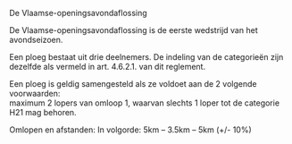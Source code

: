 De Vlaamse-openingsavondaflossing 

De Vlaamse-openingsavondaflossing is de eerste wedstrijd van het avondseizoen. 

Een ploeg bestaat uit drie deelnemers. De indeling van de categorieën zijn dezelfde als 
vermeld in art. 4.6.2.1. van dit reglement. 

Een ploeg is geldig samengesteld als ze voldoet aan de 2 volgende voorwaarden: <br />
maximum 2 lopers van omloop 1, waarvan slechts 1 loper tot de categorie H21 mag behoren. 

Omlopen en afstanden: 
In volgorde: 5km – 3.5km – 5km (+/- 10%) 
